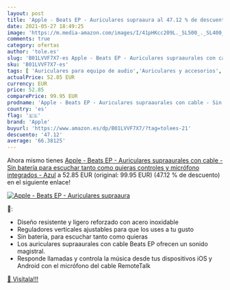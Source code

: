 ```yaml
---
layout: post
title: 'Apple - Beats EP - Auriculares supraaura al 47.12 % de descuento'
date: 2021-05-27 18:49:25
image: 'https://m.media-amazon.com/images/I/41pHKcc209L._SL500_._SL400_.jpg'
comments: true
category: ofertas
author: 'tole.es'
slug: 'B01LVVF7X7-es Apple - Beats EP - Auriculares supraaurales con cable -...'
sku: 'B01LVVF7X7-es'
tags: [ 'Auriculares para equipo de audio','Auriculares y accesorios','Electrónica','apple', ]
actualPrice: 52.85 EUR
currency: EUR
price: 52.85
comparePrice: 99.95 EUR
prodname: 'Apple - Beats EP - Auriculares supraaurales con cable - Sin batería para escuchar tanto como quieras  controles y micrófono integrados - Azul'
country: 'es'
flag: '🇪🇸'
brand: 'Apple'
buyurl: 'https://www.amazon.es/dp/B01LVVF7X7/?tag=tolees-21'
descuento: '47.12'
average: '66.38125'
---
```


Ahora mismo tienes [Apple - Beats EP - Auriculares supraaurales con cable - Sin batería para escuchar tanto como quieras  controles y micrófono integrados - Azul](https://www.amazon.es/dp/B01LVVF7X7/?tag=tolees-21) a 52.85 EUR (original: 99.95 EUR) (47.12 %  de descuento) en el siguiente enlace!

[![Apple - Beats EP - Auriculares supraaura](https://m.media-amazon.com/images/I/41pHKcc209L._SL500_._SL400_.jpg)](https://www.amazon.es/dp/B01LVVF7X7/?tag=tolees-21)

🔎:

- Diseño resistente y ligero reforzado con acero inoxidable
- Reguladores verticales ajustables para que los uses a tu gusto
- Sin batería, para escuchar tanto como quieras
- Los auriculares supraaurales con cable Beats EP ofrecen un sonido magistral.
- Responde llamadas y controla la música desde tus dispositivos iOS y Android con el micrófono del cable RemoteTalk

[🛒 Visítala!!!](https://www.amazon.es/dp/B01LVVF7X7/?tag=tolees-21)

